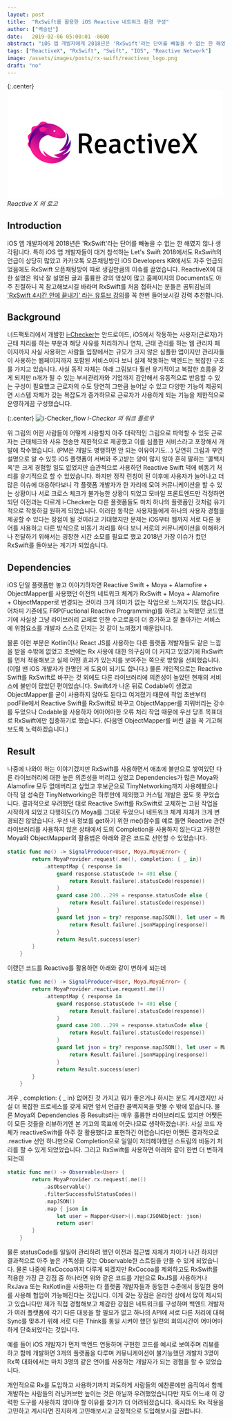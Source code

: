 ```yaml
---
layout: post
title:  "RxSwift를 활용한 iOS Reactive 네트워크 환경 구성"
author: ["백승빈"]
date:   2019-02-06 05:00:01 -0600
abstract: "iOS 앱 개발자에게 2018년은 'RxSwift'라는 단어를 빼놓을 수 없는 한 해였지 않나 생각됩니다. 특히 iOS 앱 개발자들이 대거 참석하는 Let's Swift 2018에서도 RxSwift의 언급이 상당히 많았고 카카오톡 오픈채팅방인 iOS Developers KR에서도 자주 언급되었음에도 RxSwift 오픈채팅방이 따로 생길만큼의 이슈를 끌었습니다."
tags: ["ReactiveX", "RxSwift", "Swift", "IOS", "Reactive Network"]
image: /assets/images/posts/rx-swift/reactivex_logo.png
draft: "no"
---
```


{:.center}
![ReactiveX](/assets/images/posts/rx-swift/reactivex_logo.png)
*Reactive X 의 로고*

## Introduction

iOS 앱 개발자에게 2018년은 'RxSwift'라는 단어를 빼놓을 수 없는 한 해였지 않나 생각됩니다. 특히 iOS 앱 개발자들이 대거 참석하는 Let's Swift 2018에서도 RxSwift의 언급이 상당히 많았고 카카오톡 오픈채팅방인 iOS Developers KR에서도 자주 언급되었음에도 RxSwift 오픈채팅방이 따로 생길만큼의 이슈를 끌었습니다. ReactiveX에 대한 설명은 워낙 잘 설명된 글과 훌륭한 강의 영상이 많고 홈페이지의 Documents도 아주 친절하니 꼭 참고해보시길 바라며 RxSwift를 처음 접하시는 분들은 곰튀김님의 ['RxSwift 4시간 안에 끝내기' 라는 유튜브 강의](https://youtu.be/w5Qmie-GbiA)를 꼭 한번 들어보시길 강력 추천합니다.

## Background

너드팩토리에서 개발한 [i-Checker](https://i-checker.co.kr/)는 안드로이드, iOS에서 작동하는 사용자(근로자)가 근태 처리를 하는 부분과 해당 사유를 처리하거나 연차, 근태 관리를 하는 웹 관리자 페이지까지 사실 사용하는 사람들 입장에서는 규모가 크지 않은 심플한 앱이지만 관리자들이 사용하는 웹페이지까지 포함된 서비스이다 보니 실제 작동하는 백엔드는 복잡한 구조를 가지고 있습니다. 사실 동작 자체는 아래 그림보다 훨씬 유기적이고 복잡한 흐름을 갖게 되지만 n개가 될 수 있는 부서관리자와 기업까지 감안해서 유동적으로 반응할 수 있는 구성이 필요했고 근로자의 수도 당연히 그만큼 늘어날 수 있고 다양한 기능이 제공되면 시스템 자체가 갖는 복잡도가 증가하므로 근로자가 사용하게 되는 기능을 제한적으로 운영하게끔 구성했습니다.

{:.center}
![i-Checker_flow](/assets/images/posts/rx-swift/Checker_flow.png)
*i-Checker 의 워크 플로우*

위 그림의 어떤 사람들이 어떻게 사용할지 아주 대략적인 그림으로 파악할 수 있듯 근로자는 근태체크와 사유 전송만 제한적으로 제공했고 이를 심플한 서비스라고 포장해서 개발에 착수했습니다. (PM은 개발도 병행하면 안 되는 이유이기도...) 당연히 그림과 부연 설명으로 알 수 있듯 iOS 플랫폼이 서버와 주고받는 양이 많지 않아 흔히 말하는 '콜백지옥'은 크게 경험할 일도 없었지만 습관적으로 사용하던 Reactive Swift 덕에 비동기 처리를 유기적으로 할 수 있었습니다. 하지만 정작 런칭이 된 이후에 사용자가 늘어나고 더 많은 이슈에 대응하다보니 각 플랫폼 개발자가 한 자리에 모여 커뮤니케이션을 할 수 있는 상황이나 서로 크로스 체크가 불가능한 상황이 되었고 모바일 프론트엔드만 걱정하면 되던 이전과는 다르게 i-Checker는 다른 플랫폼들도 마치 하나의 플랫폼인 것처럼 유기적으로 작동하길 원하게 되었습니다. 이러한 동작은 사용자들에게 하나의 사용자 경험을 제공할 수 있다는 장점이 될 것이라고 기대했지만 문제는 iOS부터 웹까지 서로 다른 용어를 사용하고 다른 방식으로 비동기 처리를 하다 보니 서로의 커뮤니케이션을 이해하거나 전달하기 위해서는 굉장한 시간 소모를 필요로 했고 2018년 가장 이슈가 컸던 RxSwift를 돌아보는 계기가 되었습니다.

## Dependencies

iOS 단일 플랫폼만 놓고 이야기하자면 Reactive Swift + Moya + Alamofire + ObjectMapper를 사용했던 이전의 네트워크 체계가 RxSwift + Moya + Alamofire + ObjectMapper로 변경되는 것이라 크게 의미가 없는 작업으로 느껴지기도 했습니다. 어차피 기존에도 FRP(Fuctional Reactive Programming)를 하려고 노력했던 코드였기에 사실상 그냥 라이브러리 교체로 인한 수고로움이 더 증가하고 잘 돌아가는 서비스에 위험요소를 개발자 스스로 던지는 것 같이 느껴졌기 때문입니다.

물론 이런 부분은 Kotlin이나 React JS를 사용하는 다른 플랫폼 개발자들도 같은 느낌을 받을 수밖에 없었고 초반에는 Rx 사용에 대한 의구심이 더 커지고 있었기에 RxSwift를 먼저 적용해보고 실제 어떤 효과가 있는지를 보여주는 쪽으로 방향을 선회했습니다.  (이럴 땐 iOS 개발자가 한명인 게 도움이 되기도 합니다.) 물론 개인적으로는 Reactive Swift를 RxSwift로 바꾸는 것 외에도 다른 라이브러리에 의존성이 높았던 현재의 서비스에 불만이 많았던 편이었습니다. Swift4가 나온 뒤로 Codable이 생겼고 ObjectMapper를 굳이 사용하지 않아도 된다고 여겨졌기 때문에 작업 초반부터 podFile에서 Reactive Swift를 RxSwift로 바꾸고 ObjectMapper를 지워버리는 강수를 두었으나 Codable을 사용하자 어마어마한 오류 처리 작업 때문에 우선 당초 목표대로 RxSwift에만 집중하기로 했습니다. (다음엔 ObjectMapper를 버린 글을 꼭 기고해보도록 노력하겠습니다.)

## Result

나중에 나와야 하는 이야기겠지만 RxSwift를 사용하면서 애초에 불만으로 쌓여있던 다른 라이브러리에 대한 높은 의존성을 버리고 싶었고 Dependencies가 많은 Moya와 Alamofire 모두 없애버리고 싶었고 후보군으로 TinyNetworking까지 사용해봤으나 아직 덜 성숙한 TinyNetworking은 하루만에 제외했고 커스텀 개발은 꿈도 못 꾸었습니다. 결과적으로 우려했던 대로 Reactive Swift를 RxSwift로 교체하는 고된 작업을 시작하게 되었고 다행히도(?) Moya를 그대로 두었으니 네트워크 체계 자체가 크게 변경되진 않았습니다. 우선 내 정보를 get하기 위한 me()함수를 예로 들면 Reactive 관련 라이브러리를 사용하지 않은 상태에서 도의 Completion을 사용하지 않는다고 가정한 Moya와 ObjectMapper의 활용법은 아래와 같은 코드로 선언할 수 있었습니다.

```swift
static func me() -> SignalProducer<User, Moya.MoyaError> {
        return MoyaProvider.request(.me(), completion: { _ in})
            .attemptMap { response in
                guard response.statusCode != 401 else {
                    return Result.failure(.statusCode(response))
                }
                guard case 200...299 = response.statusCode else {
                    return Result.failure(.statusCode(response))
                }
                guard let json = try? response.mapJSON(), let user = Mapper<User>().map(JSONObject: json) else {
                    return Result.failure(.jsonMapping(response))
                }
                return Result.success(user)
        }
    }
```

이랬던 코드를 Reactive를 활용하면 아래와 같이 변하게 되는데 

```swift
static func me() -> SignalProducer<User, Moya.MoyaError> {
        return MoyaProvider.reactive.request(.me())
            .attemptMap { response in
                guard response.statusCode != 401 else {
                    return Result.failure(.statusCode(response))
                }
                guard case 200...299 = response.statusCode else {
                    return Result.failure(.statusCode(response))
                }
                guard let json = try? response.mapJSON(), let user = Mapper<User>().map(JSONObject: json) else {
                    return Result.failure(.jsonMapping(response))
                }
                return Result.success(user)
        }
    }
```

겨우 , completion: { _ in} 없어진 것 가지고 뭐가 좋은거냐 하시는 분도 계시겠지만 사실 더 복잡한 프로세스를 갖게 되면 앞서 언급한 콜백지옥을 맛볼 수 밖에 없습니다. 물론 Moya의 Dependencies 중 Results라는 매우 훌륭한 라이브러리도 있지만 어쨋든 이 모든 것들을 리뷰하기엔 본 기고의 목표에 어긋나므로 생략하겠습니다. 사실 코드 자체가 reactiveSwift를 아주 잘 활용했다고 표현하긴 어렵습니다만 어쨋든 결과적으로 .reactive 선언 하나만으로 Completion으로 일일이 처리해야했던 스트림의 비동기 처리를 할 수 있게 되었었습니다. 그리고 RxSwift를 사용하면 아래와 같이 한번 더 변하게 되는데

```swift
static func me() -> Observable<User> {
        return MoyaProvider.rx.request(.me())
            .asObservable()
            .filterSuccessfulStatusCodes()
            .mapJSON()
            .map { json in
                let user = Mapper<User>().map(JSONObject: json)
                return user!
        }
    }
```

물론 statusCode를 일일이 관리하려 했던 이전과 접근법 자체가 차이가 나긴 하지만 결과적으로 아주 높은 가독성을 갖는 Observable한 스트림을 만들 수 있게 되었습니다. 물론 나중에 RxCocoa까지 다루게 되겠지만 RxCocoa를 제외하고도 RxSwift를 적용한 가장 큰 강점 중 하나라면 위와 같은 코드를 기반으로 RxJS를 사용하거나 RxJava 또는 RxKotlin을 사용하는 타 플랫폼 개발자들과 동일한 수준에서 동일한 용어를 사용해 협업이 가능해진다는 것입니다. 이게 갖는 장점은 온라인 상에서 많이 제시되고 있습니다만 제가 직접 경험해보고 체감한 강점은 네트워크를 구성하며 백엔드 개발자가 여러 플랫폼에 각기 다른 대응을 할 필요가 없고 하나의 API에 서로 다른 처리에 대해 Sync를 맞추기 위해 서로 다른 Think를 통일 시켜야 했던 일련의 회의시간이 어마어마하게 단축되었다는 것입니다.

예를 들어 iOS 개발자가 먼저 백엔드 연동하며 구현한 코드를 예시로 보여주며 리뷰를 하고 함께 개발하면 3개의 플랫폼을 다루며 커뮤니케이션이 불가능했던 개발자 3명이 Rx쪽 대화에서는 마치 3명의 같은 언어를 사용하는 개발자가 되는 경험을 할 수 있었습니다.

개인적으로 Rx를 도입하고 사용하기까지 과도하게 사람들의 예찬론에만 움직여서 함께 개발하는 사람들의 러닝커브만 높이는 것은 아닐까 우려했었습니다만 저도 어느새 이 강력한 도구를 사용하지 않아야 할 이유를 찾기가 더 어려워졌습니다. 혹시라도 Rx 적용을 고민하고 계시다면 진지하게 고민해보시고 긍정적으로 도입해보시길 권합니다.

